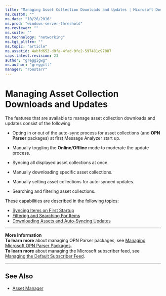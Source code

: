 ```yaml
---
title: "Managing Asset Collection Downloads and Updates | Microsoft Docs"
ms.custom: ""
ms.date: "10/26/2016"
ms.prod: "windows-server-threshold"
ms.reviewer: ""
ms.suite: ""
ms.technology: "networking"
ms.tgt_pltfrm: ""
ms.topic: "article"
ms.assetid: 4abfd652-d0fa-4fad-9fe2-597481c97087
caps.latest.revision: 23
author: "greggigwg"
ms.author: "greggill"
manager: "ronstarr"
---
```


# Managing Asset Collection Downloads and Updates

The features that are available to manage asset collection downloads and updates consist of the following:  
  
-   Opting in or out of the auto-sync process for asset collections (and **OPN Parser** packages) at first Message Analyzer start up.  
  
-   Manually toggling the **Online**/**Offline** mode to moderate the update process.  
  
-   Syncing all displayed asset collections at once.  
  
-   Manually downloading specific asset collections.  
  
-   Manually setting asset collections for auto-synced updates.  
  
-   Searching and filtering asset collections.  
  
 These capabilities are described in the following topics:  

- [Syncing Items on First Startup](syncing-items-on-first-startup.md)  
- [Filtering and Searching For Items](filtering-and-searching-for-items.md)  
- [Downloading Assets and Auto-Syncing Updates](downloading-assets-and-auto-syncing-updates.md)  
  
---  
  
 **More Information**   
 **To learn more** about managing OPN Parser packages, see [Managing Microsoft OPN Parser Packages](managing-microsoft-opn-parser-packages.md).   
**To learn more** about managing the Microsoft subscriber feed, see [Managing the Default Subscriber Feed](managing-the-default-subscriber-feed.md).  

---  
  
## See Also  

- [Asset Manager](asset-manager.md)